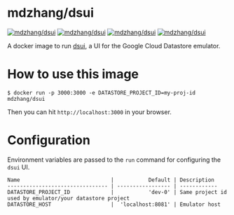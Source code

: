 # mdzhang/dsui

[![mdzhang/dsui][docker-pulls-image]][docker-hub-url] [![mdzhang/dsui][docker-stars-image]][docker-hub-url] [![mdzhang/dsui][docker-size-image]][docker-hub-url] [![mdzhang/dsui][docker-layers-image]][docker-hub-url]



A docker image to run [dsui](https://github.com/streamrail/dsui), a UI for the Google Cloud Datastore emulator.

# How to use this image

```console
$ docker run -p 3000:3000 -e DATASTORE_PROJECT_ID=my-proj-id mdzhang/dsui
```

Then you can hit `http://localhost:3000` in your browser.

# Configuration

Environment variables are passed to the `run` command for configuring the `dsui` UI.

	Name                             |           Default | Description
	-------------------------------- | ----------------- | ------------
	DATASTORE_PROJECT_ID             |           'dev-0' | Same project id used by emulator/your datastore project
	DATASTORE_HOST                   |  'localhost:8081' | Emulator host

[docker-hub-url]: https://hub.docker.com/r/mdzhang/dsui
[docker-layers-image]: https://img.shields.io/imagelayers/layers/mdzhang/dsui/latest.svg?style=flat-square
[docker-pulls-image]: https://img.shields.io/docker/pulls/mdzhang/dsui.svg?style=flat-square
[docker-size-image]: https://img.shields.io/imagelayers/image-size/mdzhang/dsui/latest.svg?style=flat-square
[docker-stars-image]: https://img.shields.io/docker/stars/mdzhang/dsui.svg?style=flat-square
